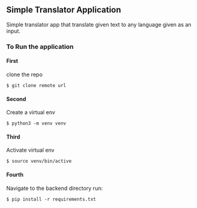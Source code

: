 ## Simple Translator Application
Simple translator app that translate given text to any language given as an input.

### To Run the application

#### First
clone the repo

```
$ git clone remote url
```

#### Second
Create a virtual env

```
$ python3 -m venv venv
```

#### Third
Activate virtual env

```
$ source venv/bin/active
```

#### Fourth
Navigate to the backend directory run:

```
$ pip install -r requirements.txt
```
